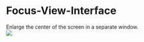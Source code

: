 # Focus-View-Interface
Enlarge the center of the screen in a separate window.   
<img src="https://i.ibb.co/hRWCFvTs/2025-09-06-210948.png">
